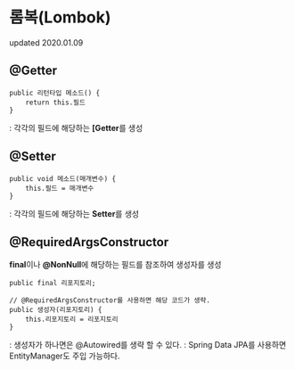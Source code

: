 # 롬복(Lombok)
updated 2020.01.09

## @Getter
```
public 리턴타입 메소드() {
    return this.필드
}
```
: 각각의 필드에 해당하는 **[Getter**를 생성
## @Setter
```
public void 메소드(매개변수) {
    this.필드 = 매개변수
}
```
: 각각의 필드에 해당하는 **Setter**를 생성
## @RequiredArgsConstructor
**final**이나 **@NonNull**에 해당하는 필드를 참조하여 생성자를 생성
```
public final 리포지토리;

// @RequiredArgsConstructor를 사용하면 해당 코드가 생략.
public 생성자(리포지토리) {
    this.리포지토리 = 리포지토리
}
```
: 생성자가 하나면은 @Autowired를 생략 할 수 있다.
: Spring Data JPA를 사용하면 EntityManager도 주입 가능하다.

